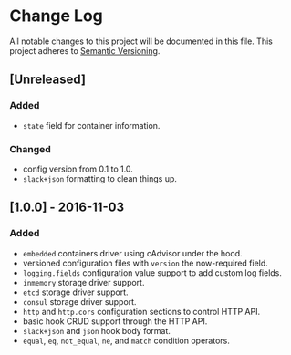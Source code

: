 # Change Log
All notable changes to this project will be documented in this file.
This project adheres to [Semantic Versioning](http://semver.org/).

## [Unreleased]
### Added
- `state` field for container information.
### Changed
- config version from 0.1 to 1.0.
- `slack+json` formatting to clean things up.

## [1.0.0] - 2016-11-03
### Added
- `embedded` containers driver using cAdvisor under the hood.
- versioned configuration files with `version` the now-required field.
- `logging.fields` configuration value support to add custom log fields.
- `inmemory` storage driver support.
- `etcd` storage driver support.
- `consul` storage driver support.
- `http` and `http.cors` configuration sections to control HTTP API.
- basic hook CRUD support through the HTTP API.
- `slack+json` and `json` hook body format.
- `equal`, `eq`, `not_equal`, `ne`, and `match` condition operators.
